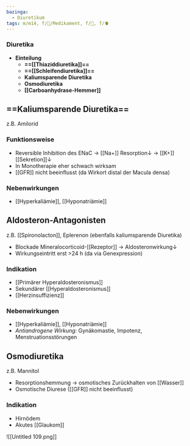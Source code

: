 ```yaml
---
bazinga:
  - Diuretikum
tags: m/m14, f/💊/Medikament, f/🍺, f/🫀
---
```

### Diuretika
- **Einteilung**
	- **==[[Thiaziddiuretika]]==**
	- **==[[Schleifendiuretika]]==**
	- **Kaliumsparende Diuretika**
	- **Osmodiuretika**
	- **[[Carboanhydrase-Hemmer]]**








## ==Kaliumsparende Diuretika==
z.B. Amilorid
### Funktionsweise
- Reversible Inhibition des ENaC → [[Na+]] Resorption↓ → [[K+]] [[Sekretion]]↓ 
- In Monotherapie eher schwach wirksam
- [[GFR]] nicht beeinflusst (da Wirkort distal der Macula densa)
### Nebenwirkungen
- [[Hyperkaliämie]], [[Hyponatriämie]]

## Aldosteron-Antagonisten
z.B. [[Spironolacton]], Eplerenon (ebenfalls kaliumsparende Diuretika)
- Blockade Mineralocorticoid-[[Rezeptor]] → Aldosteronwirkung↓ 
- Wirkungseintritt erst >24 h (da via Genexpression)
### Indikation
- [[Primärer Hyperaldosteronismus]]
- Sekundärer [[Hyperaldosteronismus]]
- [[Herzinsuffizienz]]
### Nebenwirkungen
- [[Hyperkaliämie]], [[Hyponatriämie]]
- *Antiandrogene Wirkung:* Gynäkomastie, Impotenz, Menstruationsstörungen

## Osmodiuretika
z.B. Mannitol
- Resorptionshemmung → osmotisches Zurückhalten von [[Wasser]]
- Osmotische Diurese ([[GFR]] nicht beeinflusst)
### Indikation
- Hirnödem
- Akutes [[Glaukom]]



![[Untitled 109.png]]




